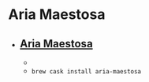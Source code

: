 # Aria Maestosa
- [Aria Maestosa](https://ariamaestosa.sourceforge.io/)
  - 
  - 
  - `brew cask install aria-maestosa`
